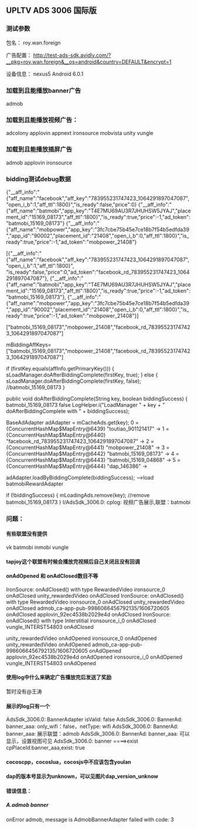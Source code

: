 ## UPLTV ADS 3006 国际版

### 测试参数
包名：
roy.wan.foreign


广告配置：
http://test-ads-sdk.avidly.com/?__pkg=roy.wan.foreign&__os=android&country=DEFAULT&encrypt=1

设备信息：
nexus5
Android 6.0.1

### 加载到且能播放banner广告
admob

### 加载到且能播放视频广告：
adcolony
applovin
appnext
ironsource
mobvista
unity
vungle

### 加载到且能播放插屏广告
admob
applovin
ironsource
### bidding测试debug数据


{"__aff_info":"{\"aff_name\":\"facebook\",\"aff_key\":\"783955231747423_1064291897047087\",\"open_i_b\":1,\"aff_ttl\":1800}","is_ready":false,"price":0}
{"__aff_info":"{\"aff_name\":\"batmobi\",\"app_key\":\"T4E7MU69AU3R7JHUHSW5JYAJ\",\"placement_id\":\"15169_08173\",\"aff_ttl\":1800}","is_ready":true,"price":-1,"ad_token":"batmobi_15169_08173"}
{"__aff_info":"{\"aff_name\":\"mobpower\",\"app_key\":\"3fc7cbe75b45e7ce18b7f54b5edfda39\",\"app_id\":\"90002\",\"placement_id\":\"21408\",\"open_i_b\":0,\"aff_ttl\":1800}","is_ready":true,"price":-1,"ad_token":"mobpower_21408"}


[{"__aff_info":"{\"aff_name\":\"facebook\",\"aff_key\":\"783955231747423_1064291897047087\",\"open_i_b\":1,\"aff_ttl\":1800}",
"is_ready":false,"price":0,"ad_token":"facebook_rd_783955231747423_1064291897047087"},
{"__aff_info":"{\"aff_name\":\"batmobi\",\"app_key\":\"T4E7MU69AU3R7JHUHSW5JYAJ\",\"placement_id\":\"15169_08173\",\"aff_ttl\":1800}","is_ready":true,"price":-1,"ad_token":"batmobi_15169_08173"},
{"__aff_info":"{\"aff_name\":\"mobpower\",\"app_key\":\"3fc7cbe75b45e7ce18b7f54b5edfda39\",\"app_id\":\"90002\",\"placement_id\":\"21408\",\"open_i_b\":0,\"aff_ttl\":1800}","is_ready":true,"price":-1,"ad_token":"mobpower_21408"}]


["batmobi_15169_08173","mobpower_21408","facebook_rd_783955231747423_1064291897047087"]


mBiddingAffKeys=["batmobi_15169_08173","mobpower_21408","facebook_rd_783955231747423_1064291897047087"]


 if (firstKey.equals(affInfo.getPrimaryKey())) {
                                                    sLoadManager.doAfterBiddingComplete(firstKey, true);
                                                } else {
                                                    sLoadManager.doAfterBiddingComplete(firstKey, false); //batmobi_15169_08173
                                                }

 public void doAfterBiddingComplete(String key, boolean biddingSuccess) {  batmobi_15169_08173 false
        LogHelper.i("LoadManager " + key + " doAfterBiddingComplete with " + biddingSuccess);


BaseAdAdapter adAdapter = mCacheAds.get(key);
0 = {ConcurrentHashMap$MapEntry@6439} "toutiao_901121417" -> 
1 = {ConcurrentHashMap$MapEntry@6440} "facebook_rd_783955231747423_1064291897047087" -> 
2 = {ConcurrentHashMap$MapEntry@6441} "mobpower_21408" -> 
3 = {ConcurrentHashMap$MapEntry@6442} "batmobi_15169_08173" -> 
4 = {ConcurrentHashMap$MapEntry@6443} "batmobi_15169_04868" -> 
5 = {ConcurrentHashMap$MapEntry@6444} "dap_146386" -> 
 

 adAdapter.loadByBiddingComplete(biddingSuccess); -->load batmobiRewardAdapter


  if (!biddingSuccess) {
            mLoadingAds.remove(key);  //remove batmobi_15169_08173
    }
 I/AdsSdk_3006.0: cplog: 视频广告展示,联盟：batmobi       




### 问题：
#### 有些联盟没有提供
vk
batmobi
inmobi
vungle

#### tapjoy这个联盟有时候会播放完视频后自己关闭且没有回调

#### onAdOpened 和 onAdClosed数目不等
 IronSource: onAdClosed() with type RewardedVideo 
 ironsource_0 onAdClosed 
 unity_rewardedVideo onAdClosed 
 IronSource: onAdClosed() with type RewardedVideo 
 ironsource_0 onAdClosed 
 unity_rewardedVideo onAdClosed 
 admob_ca-app-pub-9986066456792135/1606720605 onAdClosed 
applovin_92ec4538b2029e4d onAdClosed 
IronSource: onAdClosed() with type Interstitial 
ironsource_i_0 onAdClosed 
vungle_INTERST54803 onAdClosed 


 unity_rewardedVideo onAdOpened 
 ironsource_0 onAdOpened 
 unity_rewardedVideo onAdOpened 
 admob_ca-app-pub-9986066456792135/1606720605 onAdOpened 
 applovin_92ec4538b2029e4d onAdOpened 
 ironsource_i_0 onAdOpened 
 vungle_INTERST54803 onAdOpened 

#### 使用log中什么来确定广告播放完后发送了奖励
暂时没有@王涛

#### 展示的log只有一个
AdsSdk_3006.0: BannerAdapter isValid: false
AdsSdk_3006.0: BannerAd: banner_aaa: only_wifi：false，netType: wifi
AdsSdk_3006.0: BannerAd: banner_aaa: 展示联盟：admob
AdsSdk_3006.0: BannerAd: banner_aaa: 可以显示，设置视图可见
AdsSdk_3006.0: banner ====>exist cpPlaceId:banner_aaa,exist: true

#### cocoscpp，cocoslua，cocosjs中不应该包含youlan
#### dap的版本号显示为unknown，可以见图片dap_version_unknow

#### 错误信息：

##### A.admob banner

 onError admob, message is AdmobBannerAdapter failed with code: 3

